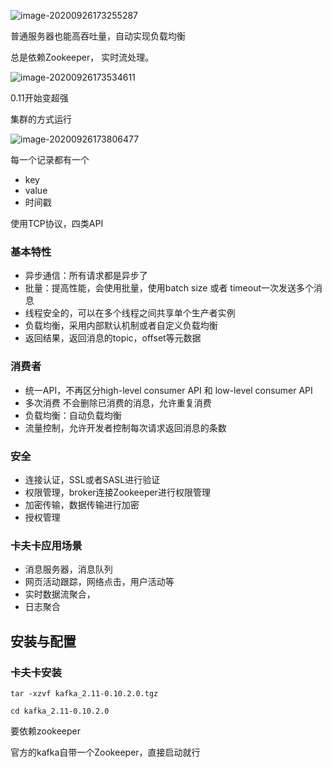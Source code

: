 ![image-20200926173255287](C:\Users\UncleDong\AppData\Roaming\Typora\typora-user-images\image-20200926173255287.png)

普通服务器也能高吞吐量，自动实现负载均衡

总是依赖Zookeeper， 实时流处理。



![image-20200926173534611](C:\Users\UncleDong\AppData\Roaming\Typora\typora-user-images\image-20200926173534611.png)



0.11开始变超强

集群的方式运行

![image-20200926173806477](C:\Users\UncleDong\AppData\Roaming\Typora\typora-user-images\image-20200926173806477.png)

每一个记录都有一个

- key
- value
- 时间戳

使用TCP协议，四类API

### 基本特性

- 异步通信：所有请求都是异步了
- 批量：提高性能，会使用批量，使用batch size 或者 timeout一次发送多个消息
- 线程安全的，可以在多个线程之间共享单个生产者实例
- 负载均衡，采用内部默认机制或者自定义负载均衡
- 返回结果，返回消息的topic，offset等元数据



### 消费者

- 统一API，不再区分high-level consumer API 和 low-level consumer API
- 多次消费 不会删除已消费的消息，允许重复消费
- 负载均衡：自动负载均衡
- 流量控制，允许开发者控制每次请求返回消息的条数

### 安全

- 连接认证，SSL或者SASL进行验证
- 权限管理，broker连接Zookeeper进行权限管理
- 加密传输，数据传输进行加密
- 授权管理

### 卡夫卡应用场景

- 消息服务器，消息队列
- 网页活动跟踪，网络点击，用户活动等
- 实时数据流聚合，
- 日志聚合



## 安装与配置

### 卡夫卡安装



```shell
tar -xzvf kafka_2.11-0.10.2.0.tgz

cd kafka_2.11-0.10.2.0
```



要依赖zookeeper

官方的kafka自带一个Zookeeper，直接启动就行
